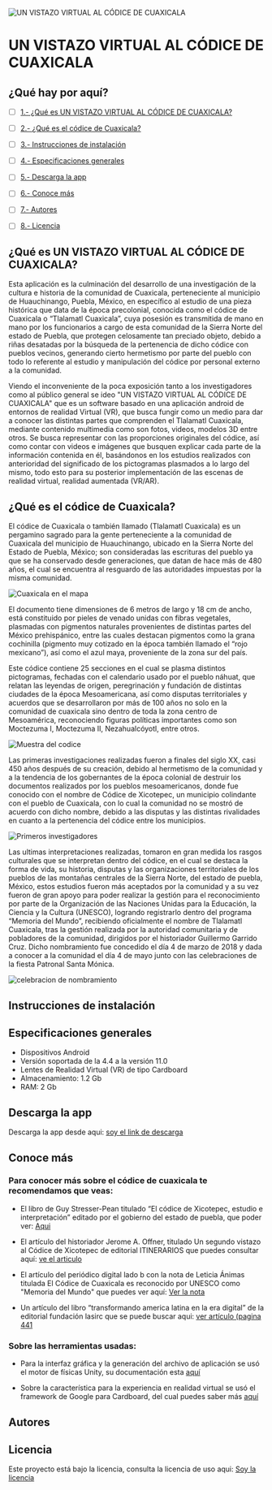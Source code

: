 ![UN VISTAZO VIRTUAL AL CÓDICE DE CUAXICALA](https://github.com/MarcosYGS/prueba_2_codice/blob/main/assets/2.png)
# UN VISTAZO VIRTUAL AL CÓDICE DE CUAXICALA

## ¿Qué hay por aquí?

* [ ] [1.- ¿Qué es UN VISTAZO VIRTUAL AL CÓDICE DE CUAXICALA?](#qué-es-un-vistazo-virtual-al-códice-de-cuaxicala)
* [ ] [2.- ¿Qué es el códice de Cuaxicala?](#qué-es-el-códice-de-cuaxicala)
* [ ] [3.- Instrucciones de instalación ](#instrucciones-de-instalación)
* [ ] [4.- Especificaciones generales](#especificaciones-generales)
* [ ] [5.- Descarga la app](#descarga-la-app)
* [ ] [6.- Conoce más](#conoce-más)
* [ ] [7.- Autores](#autores)
* [ ] [8.- Licencia ](#licencia)




## ¿Qué es UN VISTAZO VIRTUAL AL CÓDICE DE CUAXICALA?
Esta aplicación es la culminación del desarrollo de una investigación de la cultura e historia de la comunidad de Cuaxicala, perteneciente al municipio de Huauchinango, Puebla, México, en específico al estudio de una pieza histórica que data de la época precolonial, conocida como el códice de Cuaxicala o “Tlalamatl Cuaxicala”, cuya posesión es transmitida de mano en mano por los funcionarios a cargo de esta comunidad de la Sierra Norte del estado de Puebla, que protegen celosamente tan preciado objeto, debido a riñas desatadas por la búsqueda de la pertenencia de dicho códice con pueblos vecinos, generando cierto hermetismo por parte del pueblo con todo lo referente al estudio y manipulación del códice por personal externo a la comunidad.


Viendo el inconveniente de la poca exposición tanto a los investigadores como al público general se ideo "UN VISTAZO VIRTUAL AL CÓDICE DE CUAXICALA" que es un software basado en una aplicación android de entornos de realidad Virtual (VR), que busca fungir como un medio para dar a conocer las distintas partes que comprenden el Tlalamatl Cuaxicala, mediante contenido multimedia como son fotos, videos, modelos 3D entre otros. Se busca representar con las proporciones originales del códice, así como contar con videos e imágenes que busquen explicar cada parte de la información contenida en él, basándonos en los estudios realizados con anterioridad del significado de los pictogramas plasmados a lo largo del mismo, todo esto para su posterior implementación de las escenas de realidad virtual, realidad aumentada (VR/AR).


## ¿Qué es el códice de Cuaxicala?


El códice de Cuaxicala o también llamado (Tlalamatl Cuaxicala) es un pergamino sagrado para la gente perteneciente a la comunidad de Cuaxicala del municipio de Huauchinango, ubicado en la Sierra Norte del Estado de Puebla, México; son consideradas las escrituras del pueblo ya que se ha conservado desde generaciones, que datan de hace más de 480 años, el cual se encuentra al resguardo de las autoridades impuestas por la misma comunidad. 


![Cuaxicala en el mapa](https://github.com/MarcosYGS/prueba_2_codice/blob/main/assets/mapa_cuaxicala.png)


El documento tiene dimensiones de 6 metros de largo y 18 cm de ancho, está constituido por pieles de venado unidas con fibras vegetales, plasmadas con pigmentos naturales provenientes de distintas partes del México prehispánico, entre las cuales destacan pigmentos como la grana cochinilla (pigmento muy cotizado en la época también llamado el “rojo mexicano”), así como el azul maya, proveniente de la zona sur del país. 

Este códice contiene 25 secciones en el cual se plasma distintos pictogramas, fechadas con el calendario usado por el pueblo náhuat, que relatan las leyendas de origen, peregrinación y fundación de distintas ciudades de la época Mesoamericana, así como disputas territoriales y acuerdos que se desarrollaron por más de 100 años no solo en la comunidad de cuaxicala sino dentro de toda la zona centro de Mesoamérica, reconociendo figuras políticas importantes como son Moctezuma I, Moctezuma II, Nezahualcóyotl, entre otros.


![Muestra del codice](https://github.com/MarcosYGS/prueba_2_codice/blob/main/assets/codice.png)

Las primeras investigaciones realizadas fueron a finales del siglo XX, casi 450 años después de su creación, debido al hermetismo de la comunidad y a la tendencia de los gobernantes de la época colonial de destruir los documentos realizados por los pueblos mesoamericanos, donde fue conocido con el nombre de Códice de Xicotepec, un municipio colindante con el pueblo de Cuaxicala, con lo cual la comunidad no se mostró de acuerdo con dicho nombre, debido a las disputas y las distintas rivalidades en cuanto a la pertenencia del códice entre los municipios. 


![Primeros investigadores](https://github.com/MarcosYGS/prueba_2_codice/blob/main/assets/investigadores.png)

Las ultimas interpretaciones realizadas, tomaron en gran medida los rasgos culturales que se interpretan dentro del códice, en el cual se destaca la forma de vida, su historia, disputas y las organizaciones territoriales de los pueblos de las montañas centrales de la Sierra Norte, del estado de puebla, México, estos estudios fueron más aceptados por la comunidad y a su vez fueron de gran apoyo para poder realizar la gestión para el reconocimiento por parte de la Organización de las Naciones Unidas para la Educación, la Ciencia y la Cultura (UNESCO), logrando registrarlo dentro del programa “Memoria del Mundo”, recibiendo oficialmente el nombre de Tlalamatl Cuaxicala, tras la gestión realizada por la autoridad comunitaria y de pobladores de la comunidad, dirigidos por el historiador Guillermo Garrido Cruz. Dicho nombramiento fue concedido el día 4 de marzo de 2018 y dada a conocer a la comunidad el día 4 de mayo junto con las celebraciones de la fiesta Patronal Santa Mónica.

![celebracion de nombramiento](https://github.com/MarcosYGS/prueba_2_codice/blob/main/assets/celebracion.png)


## Instrucciones de instalación


## Especificaciones generales

- Dispositivos Android 
- Versión soportada de la 4.4 a la versión 11.0
- Lentes de Realidad Virtual (VR) de tipo Cardboard 
- Almacenamiento: 1.2 Gb
- RAM: 2 Gb



## Descarga la app

Descarga la app desde aqui: [soy el link de descarga](https://drive.google.com/file/d/1Zc6wAIXpVjC__SaZIRB6VG_dgeXr4VMc/view?usp=sharing)

## Conoce más


### Para conocer más sobre el códice de cuaxicala te recomendamos que veas:

-	El libro de Guy Stresser-Pean titulado “El códice de Xicotepec, estudio e interpretación” editado por el gobierno del estado de puebla, que poder ver: [Aqui]( https://www.huastecamexico.com/data/ediciones/codice_de_xicotepec.pdf )

- El artículo del historiador Jerome A. Offner, titulado Un segundo vistazo al Códice de Xicotepec de editorial ITINERARIOS que puedes consultar aquí: [ve el articulo](https://bazhum.muzhp.pl/media/files/Itinerarios_Revista_de_estudios_ling_sticos_literarios_historicos_y_antropologicos/Itinerarios_Revista_de_estudios_ling_sticos_literarios_historicos_y_antropologicos-r2010-t-n11/Itinerarios_Revista_de_estudios_ling_sticos_literarios_historicos_y_antropologicos-r2010-t-n11-s55-83/Itinerarios_Revista_de_estudios_ling_sticos_literarios_historicos_y_antropologicos-r2010-t-n11-s55-83.pdf)

-	El artículo del periódico digital lado b con la nota de Leticia Ánimas titulada El Códice de Cuaxicala es reconocido por UNESCO como "Memoria del Mundo" que puedes ver aquí: [Ver la nota]( https://www.ladobe.com.mx/2018/02/codice-cuaxicala-reconocido-unesco-memoria-del-mundo/#:~:text=El%20C%C3%B3dice%20de%20Cuaxicala%20es,UNESCO%20como%20%E2%80%9CMemoria%20del%20Mundo%E2%80%9D )

-	Un artículo del libro “transformando america latina en la era digital” de la editorial fundación lasirc que se puede buscar aqui: [ver artículo (pagina 441](http://fundacionlasirc.org/images/cap_libro/RED_LASIRC_LIBRO_7.pdf )

### Sobre las herramientas usadas: 

-	Para la interfaz gráfica y la generación del archivo de aplicación se usó el motor de físicas Unity, su documentación esta [aquí](https://docs.unity3d.com/Manual/index.html) 

-	Sobre la característica para la experiencia en realidad virtual se usó el framework de Google para Cardboard, del cual puedes saber más [aquí]( https://developers.google.com/cardboard/develop/unity/quickstart )


## Autores


## Licencia 

Este proyecto está bajo la licencia, consulta la licencia de uso aqui: [Soy la licencia](https://github.com/MarcosYGS/prueba_2_codice/blob/main/LICENSE)
